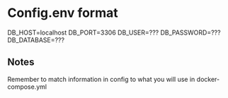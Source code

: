 # Config.env format
DB_HOST=localhost
DB_PORT=3306
DB_USER=???
DB_PASSWORD=???
DB_DATABASE=???

## Notes
Remember to match information in config to what you will use in docker-compose.yml